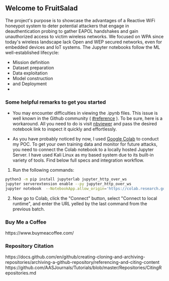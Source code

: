 ## Welcome to FruitSalad 

The project's purpose is to showcase the advantages of a Reactive WiFi honeypot system to deter potential attackers that engage in deauthentication probing to gather EAPOL handshakes and gain unauthorized access to victim wireless networks.
We focused on WPA since today's wireless landscape lack Open and WEP secured networks, even for embedded devices and IoT systems.
The Jupyter notebooks follow the ML well-established lifecycle:
-	Mission definition
-	Dataset preparation
-	Data exploitation  
-	Model construction 
-	and Deployment 
-	
### Some helpful remarks to get you started 

* You may encounter difficulties in viewing the .ipynb files. This issue is well known in the Github community ( [#reference](https://github.com/jupyter/notebook/issues/3035) ). To be sure, here is a workaround. All you need to do is visit [nbviewer](https://nbviewer.jupyter.org/) and pass the desired notebook link to inspect it quickly and effortlessly. 

* As you have probably noticed by now, I used [Google Colab]( https://colab.research.google.com/) to conduct my POC. To get your own training data and monitor for future attacks, you need to connect the Colab notebook to a locally hosted Jupyter Server. I have used Kali Linux as my based system due to its built-in variety of tools. Find below full specs and integration workflow.

1. Run the following commands:
```zsh
python3 -m pip install jupyterlab jupyter_http_over_ws
jupyter serverextension enable --py jupyter_http_over_ws
jupyter notebook  --NotebookApp.allow_origin='https://colab.research.google.com'   --port=8888   --NotebookApp.port_retries=0
```
2. Now go to Colab, click the "Connect" button, select "Connect to local runtime", and enter the URL yelled by the last command from the previous batch.

### Buy Me a Coffee

<just a placeholder>
  https://www.buymeacoffee.com/

### Repository Citation

  <just a placeholder>
    https://docs.github.com/en/github/creating-cloning-and-archiving-repositories/archiving-a-github-repository/referencing-and-citing-content
    https://github.com/AASJournals/Tutorials/blob/master/Repositories/CitingRepositories.md
